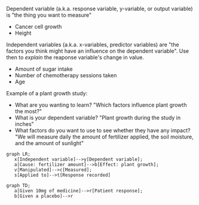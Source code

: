 Dependent variable (a.k.a. response variable, y-variable, or output variable) is "the thing you want to measure"
* Cancer cell growth
* Height

Independent variables (a.k.a. x-variables, predictor variables) are "the factors you think might have an influence on the dependent variable". Use then to *explain* the reaponse variable's change in value. 
* Amount of sugar intake
* Number of chemotherapy sessions taken
* Age

Example of a plant growth study: 
* What are you wanting to learn? "Which factors influence plant growth the most?"
* What is your dependent variable? "Plant growth during the study in inches"
* What factors do you want to use to see whether they have any impact? "We will measure daily the amount of fertilizer applied, the soil moisture, and the amount of sunlight"

```mermaid
graph LR;
   x[Independent variable]-->y[Dependent variable];
   a[Cause: fertilizer amount]-->b[Effect: plant growth];
   v[Manipulated]-->c[Measured];
   s[Applied to]-->t[Response recorded]
   
graph TD;
   a[Given 10mg of medicine]-->r[Patient response];
   b[Given a placebo]-->r
```